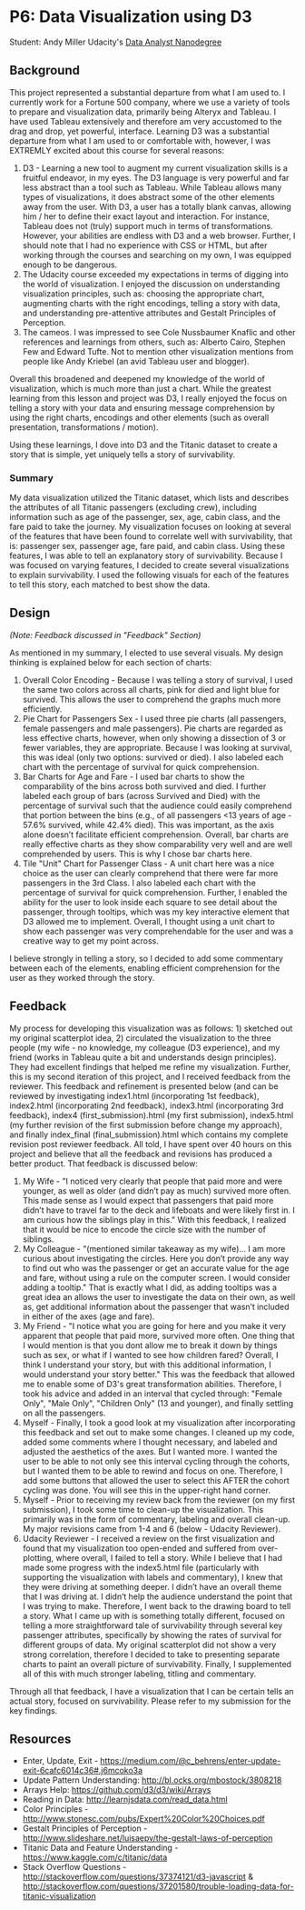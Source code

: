 # P6: Data Visualization using D3
Student: Andy Miller 
Udacity's [Data Analyst Nanodegree](https://www.udacity.com/course/nd002)

## Background
This project represented a substantial departure from what I am used to.  I currently work for a Fortune 500 company, where we use a variety of tools to prepare and visualization data, primarily being Alteryx and Tableau.  I have used Tableau extensively and therefore am very accustomed to the drag and drop, yet powerful, interface.  Learning D3 was a substantial departure from what I am used to or comfortable with, however, I was EXTREMLY excited about this course for several reasons:
 
 1. D3 - Learning a new tool to augment my current visualization skills is a fruitful endeavor, in my eyes.  The D3 language is very powerful and far less abstract than a tool such as Tableau.  While Tableau allows many types of visualizations, it does abstract some of the other elements away from the user.  With D3, a user has a totally blank canvas, allowing him / her to define their exact layout and interaction.  For instance, Tableau does not (truly) support much in terms of transformations.  However, your abilities are endless with D3 and a web browser.  Further, I should note that I had no experience with CSS or HTML, but after working through the courses and searching on my own, I was equipped enough to be dangerous.
 2. The Udacity course exceeded my expectations in terms of digging into the world of visualization.  I enjoyed the discussion on understanding visualization principles, such as: choosing the appropriate chart, augmenting charts with the right encodings, telling a story with data, and understanding pre-attentive attributes and Gestalt Principles of Perception.
 3. The cameos.  I was impressed to see Cole Nussbaumer Knaflic and other references and learnings from others, such as: Alberto Cairo, Stephen Few and Edward Tufte.  Not to mention other visualization mentions from people like Andy Kriebel (an avid Tableau user and blogger).

Overall this broadened and deepened my knowledge of the world of visualization, which is much more than just a chart.  While the greatest learning from this lesson and project was D3, I really enjoyed the focus on telling a story with your data and ensuring message comprehension by using the right charts, encodings and other elements (such as overall presentation, transformations / motion). 

Using these learnings, I dove into D3 and the Titanic dataset to create a story that is simple, yet uniquely tells a story of survivability.

### Summary
My data visualization utilized the Titanic dataset, which lists and describes the attributes of all Titanic passengers (excluding crew), including information such as age of the passenger, sex, age, cabin class, and the fare paid to take the journey.  My visualization focuses on looking at several of the features that have been found to correlate well with survivability, that is: passenger sex, passenger age, fare paid, and cabin class.  Using these features, I was able to tell an explanatory story of survivability. Because I was focused on varying features, I decided to create several visualizations to explain survivability.  I used the following visuals for each of the features to tell this story, each matched to best show the data.

## Design 
_(Note: Feedback discussed in "Feedback" Section)_

As mentioned in my summary, I elected to use several visuals.  My design thinking is explained below for each section of charts:

 1. Overall Color Encoding - Because I was telling a story of survival, I used the same two colors across all charts, pink for died and light blue for survived.  This allows the user to comprehend the graphs much more efficiently.
 2. Pie Chart for Passengers Sex - I used three pie charts (all passengers, female passengers and male passengers).  Pie charts are regarded as less effective charts, however, when only showing a dissection of 3 or fewer variables, they are appropriate.  Because I was looking at survival, this was ideal (only two options: survived or died).  I also labeled each chart with the percentage of survival for quick comprehension.
 3. Bar Charts for Age and Fare - I used bar charts to show the comparability of the bins across both survived and died.  I further labeled each group of bars (across Survived and Died) with the percentage of survival such that the audience could easily comprehend that portion between the bins (e.g., of all passengers <13 years of age - 57.6% survived, while 42.4% died).  This was important, as the axis alone doesn’t facilitate efficient comprehension.  Overall, bar charts are really effective charts as they show comparability very well and are well comprehended by users.  This is why I chose bar charts here.
 4. Tile "Unit" Chart for Passenger Class - A unit chart here was a nice choice as the user can clearly comprehend that there were far more passengers in the 3rd Class.  I also labeled each chart with the percentage of survival for quick comprehension.  Further, I enabled the ability for the user to look inside each square to see detail about the passenger, through tooltips, which was my key interactive element that D3 allowed me to implement.  Overall, I thought using a unit chart to show each passenger was very comprehendable for the user and was a creative way to get my point across.

I believe strongly in telling a story, so I decided to add some commentary between each of the elements, enabling efficient comprehension for the user as they worked through the story.  

## Feedback
My process for developing this visualization was as follows: 1) sketched out my original scatterplot idea, 2) circulated the visualization to the three people (my wife - no knowledge, my colleague (D3 experience), and my friend (works in Tableau quite a bit and understands design principles).  They had excellent findings that helped me refine my visualization.  Further, this is my second iteration of this project, and I received feedback from the reviewer.  This feedback and refinement is presented below (and can be reviewed by investigating index1.html (incorporating 1st feedback), index2.html (incorporating 2nd feedback), index3.html (incorporating 3rd feedback), index4 (first_submission).html (my first submission), index5.html (my further revision of the first submission before change my approach), and finally  index_final (final_submission).html which contains my complete revision post reviewer feedback.  All told, I have spent over 40 hours on this project and believe that all the feedback and revisions has produced a better product.  That feedback is discussed below: 

 1. My Wife - "I noticed very clearly that people that paid more and were younger, as well as older (and didn’t pay as much) survived more often.  This made sense as I would expect that passengers that paid more didn’t have to travel far to the deck and lifeboats and were likely first in.  I am curious how the siblings play in this."  With this feedback, I realized that it would be nice to encode the circle size with the number of siblings. 
 2. My Colleague - "(mentioned similar takeaway as my wife)... I am more curious about investigating the circles.  Here you don’t provide any way to find out who was the passenger or get an accurate value for the age and fare, without using a rule on the computer screen.  I would consider adding a tooltip."  That is exactly what I did, as adding tooltips was a great idea an allows the user to investigate the data on their own, as well as, get additional information about the passenger that wasn’t included in either of the axes (age and fare). 
 3. My Friend - "I notice what you are going for here and you make it very apparent that people that paid more, survived more often.  One thing that I would mention is that you dont allow me to break it down by things such as sex, or what if I wanted to see how children fared?  Overall, I think I understand your story, but with this additional information, I would understand your story better."  This was the feedback that allowed me to enable some of D3's great transformation abilities.  Therefore, I took his advice and added in an interval that cycled through: "Female Only", "Male Only", "Children Only" (13 and younger), and finally settling on all the passengers. 
 4. Myself - Finally, I took a good look at my visualization after incorporating this feedback and set out to make some changes.  I cleaned up my code, added some comments where I thought necessary, and labeled and adjusted the aesthetics of the axes.  But I wanted more.  I wanted the user to be able to not only see this interval cycling through the cohorts, but I wanted them to be able to rewind and focus on one.  Therefore, I add some buttons that allowed the user to select this AFTER the cohort cycling was done.  You will see this in the upper-right hand corner. 
 5. Myself - Prior to receiving my review back from the reviewer (on my first submission), I took some time to clean-up the visualization.  This primarily was in the form of commentary, labeling and overall clean-up.  My major revisions came from 1-4 and 6 (below - Udacity Reviewer).  
 6. Udacity Reviewer - I received a review on the first visualization and found that my visualization too open-ended and suffered from over-plotting, where overall, I failed to tell a story.  While I believe that I had made some progress with the index5.html file (particularly with supporting the visualization with labels and commentary), I knew that they were driving at something deeper.  I didn’t have an overall theme that I was driving at.  I didn’t help the audience understand the point that I was trying to make.  Therefore, I went back to the drawing board to tell a story.  What I came up with is something totally different, focused on telling a more straightforward tale of survivability through several key passenger attributes, specifically by showing the rates of survival for different groups of data.  My original scatterplot did not show a very strong correlation, therefore I decided to take to presenting separate charts to paint an overall picture of survivability.  Finally, I supplemented all of this with much stronger labeling, titling and commentary.  

Through all that feedback, I have a visualization that I can be certain tells an actual story, focused on survivability.  Please refer to my submission for the key findings. 

## Resources

 - Enter, Update, Exit - https://medium.com/@c_behrens/enter-update-exit-6cafc6014c36#.j6mcoko3a
 - Update Pattern Understanding: http://bl.ocks.org/mbostock/3808218
 - Arrays Help: https://github.com/d3/d3/wiki/Arrays
 - Reading in Data: http://learnjsdata.com/read_data.html
 - Color Principles - http://www.stonesc.com/pubs/Expert%20Color%20Choices.pdf
 - Gestalt Principles of Perception - http://www.slideshare.net/luisaepv/the-gestalt-laws-of-perception
 - Titanic Data and Feature Understanding - https://www.kaggle.com/c/titanic/data 
 - Stack Overflow Questions - http://stackoverflow.com/questions/37374121/d3-javascript & http://stackoverflow.com/questions/37201580/trouble-loading-data-for-titanic-visualization